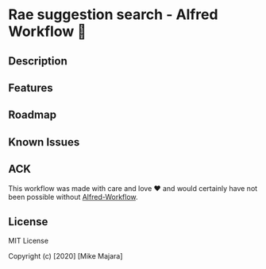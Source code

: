 # Rae suggestion search - Alfred Workflow 🔎

## Description

## Features

## Roadmap

## Known Issues

## ACK

This workflow was made with care and love ❤ and would certainly have not been possible without [Alfred-Workflow](https://github.com/deanishe/alfred-workflow).

## License

MIT License

Copyright (c) [2020] [Mike Majara]
